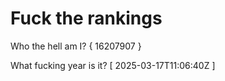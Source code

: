 # Fuck the rankings

Who the hell am I?
{ 16207907 }

What fucking year is it?
[ 2025-03-17T11:06:40Z ]
